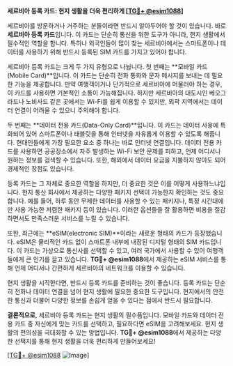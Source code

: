 **세르비아 등록 카드: 현지 생활을 더욱 편리하게 [[TG💪+ @esim1088](https://t.me/s/esim1088)]**

세르비아를 방문하거나 거주하는 분들이라면 반드시 알아두어야 할 것이 있습니다. 바로 **세르비아 등록 카드**입니다. 이 카드는 단순히 통신을 위한 도구가 아니라, 현지 생활에서 필수적인 역할을 합니다. 특히나 외국인들이 많이 찾는 세르비아에서는 스마트폰이나 데이터를 사용하기 위해 반드시 등록된 SIM 카드를 가지고 있어야 합니다.

세르비아 등록 카드는 크게 두 가지 유형으로 나뉩니다. 첫 번째는 **모바일 카드(Mobile Card)**입니다. 이 카드는 단순히 전화 통화와 문자 메시지를 보내는 데 필요한 기능을 제공합니다. 만약 여행객이거나 단기적으로 세르비아에 머물러야 하는 경우, 이 카드를 사용하면 기본적인 소통이 가능해집니다. 하지만 세르비아의 대도시인 베오그라드나 노비사드 같은 곳에서는 Wi-Fi를 쉽게 이용할 수 있지만, 외곽 지역에서는 데이터 연결이 어려울 수 있으니 주의해야 합니다.

두 번째는 **데이터 전용 카드(Data-Only Card)**입니다. 이 카드는 데이터 사용에 특화되어 있어 스마트폰이나 태블릿을 통해 인터넷을 자유롭게 이용할 수 있도록 해줍니다. 현대인들에게 가장 필요한 요소 중 하나는 바로 인터넷 연결입니다. 데이터 전용 카드를 사용하면 공공장소에서 자주 발생하는 Wi-Fi 보안 문제를 피하고, 언제 어디서나 원하는 정보를 검색할 수 있습니다. 또한, 해외에서 데이터 요금을 지불하지 않아도 되어 경제적인 장점도 있습니다.

등록 카드는 그 자체로 중요한 역할을 하지만, 더 중요한 것은 이를 어떻게 사용하느냐입니다. 현지 통신 회사에서 제공하는 다양한 패키지 선택이 가능한지 확인하는 것도 중요합니다. 예를 들어, 하루 동안 무제한 데이터를 사용할 수 있는 패키지나, 특정 시간대에만 사용 가능한 저렴한 패키지 등이 있습니다. 이러한 옵션들을 잘 활용하면 비용을 절감하면서도 만족스러운 서비스를 누릴 수 있습니다.

또한, 최근에는 **eSIM(electronic SIM)**이라는 새로운 형태의 카드가 등장했습니다. eSIM은 물리적인 카드 없이 스마트폰 내부에 내장된 디지털 형태의 SIM 카드입니다. 이 카드는 가상으로 통신사를 선택할 수 있고, 여러 국가에서 사용할 수 있어 여행객들에게 큰 인기를 끌고 있습니다. **TG💪+ @esim1088**에서 제공하는 eSIM 서비스를 통해 언제 어디서나 간편하게 세르비아의 네트워크를 이용할 수 있습니다.

현지 생활을 시작한다면, 반드시 등록 카드를 준비하는 것이 좋습니다. 등록 카드는 단순히 전화나 데이터 연결을 넘어 현지 생활에 필요한 중요한 도구입니다. 현지에서의 안전한 통신과 더불어 다양한 정보를 손쉽게 얻을 수 있다는 점에서 반드시 필요합니다.

**결론적으로**, 세르비아 등록 카드는 현지 생활의 필수품입니다. 모바일 카드와 데이터 전용 카드 중 자신에게 맞는 카드를 선택하고, 필요하다면 eSIM을 고려해보세요. 현지 생활의 편의성을 극대화할 수 있는 방법입니다. **TG💪+ @esim1088**에서 제공하는 다양한 선택지를 통해 현지 생활을 더욱 편리하게 만들어보세요! 

[[TG💪+ @esim1088](https://t.me/s/esim1088) ![Image](https://i.postimg.cc/Y0z9fWf4/image.png)]